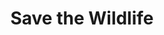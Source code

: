 ---
pid: mp55
title: Save the Wildlife
location_transcription: Fairmount Park
coordinates: "[-75.217446075519, 39.982121547604]"
zipcode: '19121'
gen_neighborhood: North Philadelphia
neighborhood: Brewerytown
outside_phl: 
age: '19'
age_range: 13-19
instagram: 
image_file_name: mp_55.jpg
proposal_transcription: "//P// - put animals on the letter"
topic: Animals,Environment,Sustainability
topic_summary: 0, 0, 0
type: Image
keywords_other: animals, conservation, environmental, wildlife, fairmount park
credit: Rolonda Jinwright
image_labels: 
twitter: 
facebook: 
permalink: "/monuments/mp55/"
layout: item-page
---